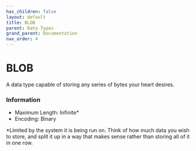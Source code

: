 ```yaml
---
has_children: false
layout: default
title: BLOB
parent: Data Types
grand_parent: Documentation
nav_order: 4
---
```


# BLOB
A data type capable of storing any series of bytes your heart desires.


### Information
- Maximum Length: Infinite*
- Encoding: Binary

*Limited by the system it is being run on. Think of how much data you wish to store, and split it up in a way that makes sense rather than storing all of it in one row.